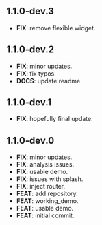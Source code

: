## 1.1.0-dev.3

 - **FIX**: remove flexible widget.

## 1.1.0-dev.2

 - **FIX**: minor updates.
 - **FIX**: fix typos.
 - **DOCS**: update readme.

## 1.1.0-dev.1

 - **FIX**: hopefully final update.

## 1.1.0-dev.0

 - **FIX**: minor updates.
 - **FIX**: analysis issues.
 - **FIX**: usable demo.
 - **FIX**: issues with splash.
 - **FIX**: inject router.
 - **FEAT**: add repository.
 - **FEAT**: working_demo.
 - **FEAT**: usable demo.
 - **FEAT**: initial commit.

